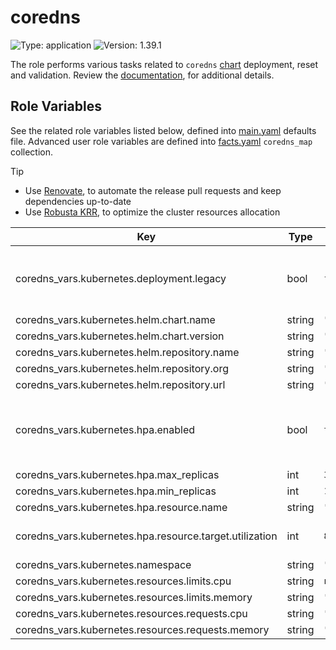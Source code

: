 # coredns

![Type: application](https://img.shields.io/badge/Type-application-informational?style=flat-square) ![Version: 1.39.1](https://img.shields.io/badge/Version-1.39.1-informational?style=flat-square)

The role performs various tasks related to `coredns` [chart](https://github.com/coredns/helm/tree/coredns-1.39.1/charts/coredns) deployment, reset and validation. Review the [documentation](https://axivo.com/k3s-cluster/wiki/guide/configuration/roles/coredns), for additional details.

## Role Variables

See the related role variables listed below, defined into [main.yaml](./defaults/main.yaml) defaults file. Advanced user role variables are defined into [facts.yaml](./tasks/facts.yaml) `coredns_map` collection.

> [!TIP]
> - Use [Renovate](https://axivo.com/k3s-cluster/tutorials/handbook/tools/#renovate), to automate the release pull requests and keep dependencies up-to-date
> - Use [Robusta KRR](https://axivo.com/k3s-cluster/tutorials/handbook/tools/#robusta-krr), to optimize the cluster resources allocation

| Key | Type | Default | Description |
|-----|------|---------|-------------|
| coredns_vars.kubernetes.deployment.legacy | bool | `false` | Legacy deployment, using `kube-dns` label selectors |
| coredns_vars.kubernetes.helm.chart.name | string | `"coredns"` |  |
| coredns_vars.kubernetes.helm.chart.version | string | `"v1.39.1"` |  |
| coredns_vars.kubernetes.helm.repository.name | string | `"helm"` |  |
| coredns_vars.kubernetes.helm.repository.org | string | `"coredns"` |  |
| coredns_vars.kubernetes.helm.repository.url | string | `"https://coredns.github.io"` |  |
| coredns_vars.kubernetes.hpa.enabled | bool | `true` | If `false`, `replicas` value is set from `min_replicas` value |
| coredns_vars.kubernetes.hpa.max_replicas | int | `3` |  |
| coredns_vars.kubernetes.hpa.min_replicas | int | `1` |  |
| coredns_vars.kubernetes.hpa.resource.name | string | `"memory"` |  |
| coredns_vars.kubernetes.hpa.resource.target.utilization | int | `80` | Average utilization percentage |
| coredns_vars.kubernetes.namespace | string | `"kube-system"` |  |
| coredns_vars.kubernetes.resources.limits.cpu | string | `nil` |  |
| coredns_vars.kubernetes.resources.limits.memory | string | `"128Mi"` |  |
| coredns_vars.kubernetes.resources.requests.cpu | string | `"10m"` |  |
| coredns_vars.kubernetes.resources.requests.memory | string | `"128Mi"` |  |
